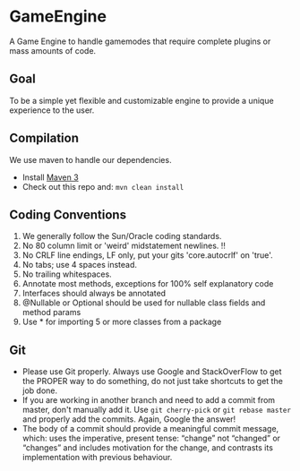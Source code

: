 GameEngine
==========

A Game Engine to handle gamemodes that require complete plugins or mass amounts of code.

Goal
----

To be a simple yet flexible and customizable engine to provide a unique experience to the user.

Compilation
-----------

We use maven to handle our dependencies.

* Install [Maven 3](http://maven.apache.org/download.html)
* Check out this repo and: `mvn clean install`

Coding Conventions
------------------
1. We generally follow the Sun/Oracle coding standards.
2. No 80 column limit or 'weird' midstatement newlines. :bangbang:
3. No CRLF line endings, LF only, put your gits 'core.autocrlf' on 'true'.
4. No tabs; use 4 spaces instead.
5. No trailing whitespaces.
6. Annotate most methods, exceptions for 100% self explanatory code
7. Interfaces should always be annotated
8. @Nullable or Optional should be used for nullable class fields and method params
9. Use * for importing 5 or more classes from a package

Git
------
* Please use Git properly. Always use Google and StackOverFlow to get the PROPER way to do something, do not just take shortcuts to get the job done.
* If you are working in another branch and need to add a commit from master, don't manually add it. Use `git cherry-pick` or `git rebase master` and properly add the commits. Again, Google the answer!
* The body of a commit should provide a meaningful commit message, which:
uses the imperative, present tense: “change” not “changed” or “changes” and includes motivation for the change, and contrasts its implementation with previous behaviour.
